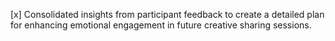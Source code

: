 [x] Consolidated insights from participant feedback to create a detailed plan for enhancing emotional engagement in future creative sharing sessions.